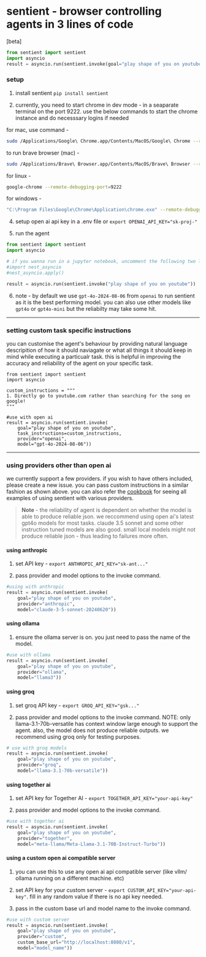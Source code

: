 # sentient - browser controlling agents in 3 lines of code

[beta]

```python
from sentient import sentient
import asyncio
result = asyncio.run(sentient.invoke(goal="play shape of you on youtube"))
```

### setup

1. install sentient `pip install sentient`

2. currently, you need to start chrome in dev mode - in a seaparate terminal on the port 9222. use the below commands to start the chrome instance and do necesssary logins if needed

for mac, use command -

```bash
sudo /Applications/Google\ Chrome.app/Contents/MacOS/Google\ Chrome --remote-debugging-port=9222
```

to run brave browser (mac) -

```bash
sudo /Applications/Brave\ Browser.app/Contents/MacOS/Brave\ Browser --remote-debugging-port=9222 --guest
```

for linux -

```bash
google-chrome --remote-debugging-port=9222
```

for windows -

```bash
"C:\Program Files\Google\Chrome\Application\chrome.exe" --remote-debugging-port=9222
```

4. setup open ai api key in a .env file or `export OPENAI_API_KEY="sk-proj-"`

5. run the agent

```python
from sentient import sentient
import asyncio

# if you wanna run in a jupyter notebook, uncomment the following two lines :
#import nest_asyncio
#nest_asyncio.apply()

result = asyncio.run(sentient.invoke("play shape of you on youtube"))
```

6. note - by default we use `gpt-4o-2024-08-06` from `openai` to run sentient as it is the best performing model. you can also use other models like `gpt4o` or `gpt4o-mini` but the reliabilty may take some hit.

---

### setting custom task specific instructions

you can customise the agent's behaviour by providing natural language descripition of how it should naviagate or what all things it should keep in mind while executing a particualr task.
this is helpful in improving the accuracy and reliability of the agent on your specific task.

```
from sentient import sentient
import asyncio

custom_instructions = """
1. Directly go to youtube.com rather than searching for the song on google!
"""

#use with open ai
result = asyncio.run(sentient.invoke(
    goal="play shape of you on youtube",
    task_instructions=custom_instructions,
    provider="openai",
    model="gpt-4o-2024-08-06"))
```

---

### using providers other than open ai

we currently support a few providers. if you wish to have others included, please create a new issue. you can pass custom instructions in a similar fashion as shown above. you can also refer the [cookbook](cookbook.py) for seeing all examples of using sentient with various providers.

> **Note** - the reliability of agent is dependent on whether the model is able to produce reliable json. we reccommend using open ai's latest gpt4o models for most tasks. claude 3.5 sonnet and some other instruction tuned models are also good. small local models might not produce reliable json - thus leading to failures more often.

#### using anthropic

1. set API key - `export ANTHROPIC_API_KEY="sk-ant..."`

2. pass provider and model options to the invoke command.

```python
#using with anthropic
result = asyncio.run(sentient.invoke(
    goal="play shape of you on youtube",
    provider="anthropic",
    model="claude-3-5-sonnet-20240620"))
```

#### using ollama

1. ensure the ollama server is on. you just need to pass the name of the model.

```python
#use with ollama
result = asyncio.run(sentient.invoke(
    goal="play shape of you on youtube",
    provider="ollama",
    model="llama3"))
```

#### using groq

1. set groq API key - `export GROQ_API_KEY="gsk..."`

2. pass provider and model options to the invoke command. NOTE: only llama-3.1-70b-versatile has context window large enough to support the agent. also, the model does not produce reliable outputs. we recommend using groq only for testing purposes.

```python
# use with groq models
result = asyncio.run(sentient.invoke(
    goal="play shape of you on youtube",
    provider="groq",
    model="llama-3.1-70b-versatile"))
```

#### using together ai

1. set API key for Together AI - `export TOGETHER_API_KEY="your-api-key"`

2. pass provider and model options to the invoke command.

```python
#use with together ai
result = asyncio.run(sentient.invoke(
    goal="play shape of you on youtube",
    provider="together",
    model="meta-llama/Meta-Llama-3.1-70B-Instruct-Turbo"))
```

#### using a custom open ai compatible server

1. you can use this to use any open ai api compatible server (like vllm/ ollama running on a different machine. etc)

2. set API key for your custom server - `export CUSTOM_API_KEY="your-api-key"`. fill in any random value if there is no api key needed.

3. pass in the custom base url and model name to the invoke command.

```python
#use with custom server
result = asyncio.run(sentient.invoke(
    goal="play shape of you on youtube",
    provider="custom",
    custom_base_url="http://localhost:8080/v1",
    model="model_name"))
```
